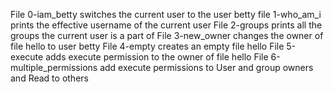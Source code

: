 File 0-iam_betty switches the current user to the user betty
file 1-who_am_i prints the effective username of the current user
File 2-groups prints all the groups the current user is a part of
File 3-new_owner changes the owner of file hello to user betty
File 4-empty creates an empty file hello
File 5-execute adds execute permission to the owner of file hello
File 6-multiple_permissions add execute permissions to User and group owners and Read to others
